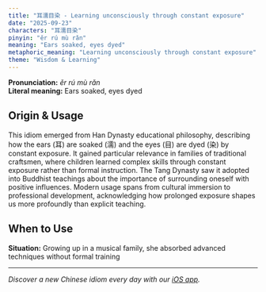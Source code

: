 ```yaml
---
title: "耳濡目染 - Learning unconsciously through constant exposure"
date: "2025-09-23"
characters: "耳濡目染"
pinyin: "ěr rú mù rǎn"
meaning: "Ears soaked, eyes dyed"
metaphoric_meaning: "Learning unconsciously through constant exposure"
theme: "Wisdom & Learning"
---
```


**Pronunciation:** *ěr rú mù rǎn*  
**Literal meaning:** Ears soaked, eyes dyed

## Origin & Usage

This idiom emerged from Han Dynasty educational philosophy, describing how the ears (耳) are soaked (濡) and the eyes (目) are dyed (染) by constant exposure. It gained particular relevance in families of traditional craftsmen, where children learned complex skills through constant exposure rather than formal instruction. The Tang Dynasty saw it adopted into Buddhist teachings about the importance of surrounding oneself with positive influences. Modern usage spans from cultural immersion to professional development, acknowledging how prolonged exposure shapes us more profoundly than explicit teaching.

## When to Use

**Situation:** Growing up in a musical family, she absorbed advanced techniques without formal training

---

*Discover a new Chinese idiom every day with our [iOS app](https://apps.apple.com/us/app/daily-chinese-idioms/id6740611324).*
